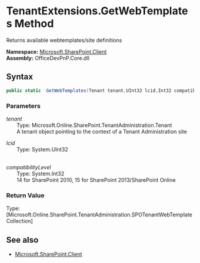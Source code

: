 # TenantExtensions.GetWebTemplates Method  
Returns available webtemplates/site definitions  

**Namespace:** [Microsoft.SharePoint.Client](Microsoft.SharePoint.Client.md)  
**Assembly:** OfficeDevPnP.Core.dll  
## Syntax
```C#
public static  GetWebTemplates(Tenant tenant,UInt32 lcid,Int32 compatibilityLevel)
```
### Parameters
*tenant*  
&emsp;&emsp;Type: Microsoft.Online.SharePoint.TenantAdministration.Tenant  
&emsp;&emsp;A tenant object pointing to the context of a Tenant Administration site  
  
*lcid*  
&emsp;&emsp;Type: System.UInt32  
&emsp;&emsp;  
  
*compatibilityLevel*  
&emsp;&emsp;Type: System.Int32  
&emsp;&emsp;14 for SharePoint 2010, 15 for SharePoint 2013/SharePoint Online  
  
### Return Value
Type: [Microsoft.Online.SharePoint.TenantAdministration.SPOTenantWebTemplateCollection]  


## See also
- [Microsoft.SharePoint.Client](Microsoft.SharePoint.Client.md)
